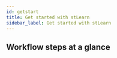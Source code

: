 ```yaml
---
id: getstart
title: Get started with stLearn
sidebar_label: Get started with stLearn
---
```

## Workflow steps at a glance